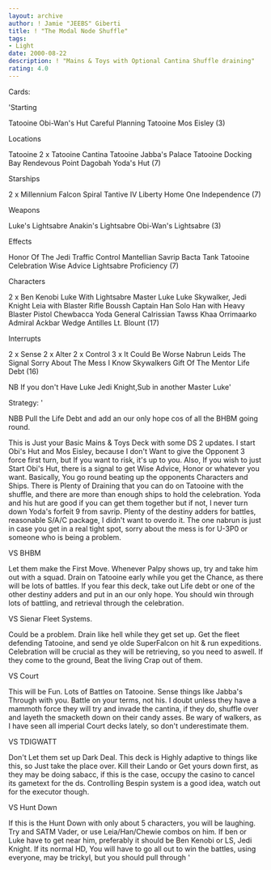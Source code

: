 ```yaml
---
layout: archive
author: ! Jamie "JEEBS" Giberti
title: ! "The Modal Node Shuffle"
tags:
- Light
date: 2000-08-22
description: ! "Mains & Toys with Optional Cantina Shuffle draining"
rating: 4.0
---
```

Cards: 

'Starting

Tatooine Obi-Wan's Hut
Careful Planning
Tatooine Mos Eisley (3)

Locations

Tatooine
2 x Tatooine Cantina
Tatooine Jabba's Palace
Tatooine Docking Bay
Rendevous Point
Dagobah Yoda's Hut (7)

Starships

2 x Millennium Falcon
Spiral
Tantive IV
Liberty
Home One
Independence (7)

Weapons

Luke's Lightsabre
Anakin's Lightsabre
Obi-Wan's Lightsabre (3)

Effects

Honor Of The Jedi
Traffic Control
Mantellian Savrip
Bacta Tank
Tatooine Celebration
Wise Advice
Lightsabre Proficiency (7)

Characters

2 x Ben Kenobi
Luke With Lightsabre
Master Luke
Luke Skywalker, Jedi Knight
Leia with Blaster Rifle
Boussh
Captain Han Solo
Han with Heavy Blaster Pistol
Chewbacca
Yoda
General Calrissian
Tawss Khaa
Orrimaarko
Admiral Ackbar
Wedge Antilles
Lt. Blount (17)

Interrupts

2 x Sense
2 x Alter
2 x Control
3 x It Could Be Worse
Nabrun Leids
The Signal
Sorry About The Mess
I Know
Skywalkers
Gift Of The Mentor
Life Debt (16)

NB If you don't Have Luke Jedi Knight,Sub in another Master Luke'

Strategy: '

NBB Pull the Life Debt and add an our only hope cos of all the BHBM going round.


This is Just your Basic Mains & Toys Deck with some DS 2 updates. I start Obi's Hut and Mos Eisley, because I don't Want to give the Opponent 3 force first turn, but If you want to risk, it's up to you. Also, If you wish to just Start Obi's Hut, there is a signal to get Wise Advice, Honor or whatever you want. Basically, You go round beating up the opponents Characters and Ships. There is Plenty of Draining that you can do on Tatooine with the shuffle, and there are more than enough ships to hold the celebration. Yoda and his hut are good if you can get them together but if not, I never turn down Yoda's forfeit 9 from savrip. Plenty of the destiny adders for battles, reasonable S/A/C package, I didn't want to overdo it. The one nabrun is just in case you get in a real tight spot, sorry about the mess is for U-3P0 or someone who is being a problem.

VS BHBM

Let them make the First Move. Whenever Palpy shows up, try and take him out with a squad. Drain on Tatooine early while you get the Chance, as there will be lots of battles. If you fear this deck, take out Life debt or one of the other destiny adders and put in an our only hope. You should win through lots of battling, and retrieval through the celebration.

VS Sienar Fleet Systems.

Could be a problem. Drain like hell while they get set up. Get the fleet defending Tatooine, and send ye olde SuperFalcon on hit & run expeditions. Celebration will be crucial as they will be retrieving, so you need to aswell. If they come to the ground, Beat the living Crap out of them.

VS Court

This will be Fun. Lots of Battles on Tatooine. Sense things like Jabba's Through with you. Battle on your terms, not his. I doubt unless they have a mammoth force they will try and invade the cantina, if they do, shuffle over and layeth the smacketh down on their candy asses. Be wary of walkers, as I have seen all imperial Court decks lately, so don't underestimate them.

VS TDIGWATT

Don't Let them set up Dark Deal. This deck is Highly adaptive to things like this, so Just take the place over. Kill their Lando or Get yours down first, as they may be doing sabacc, if this is the case, occupy the casino to cancel its gametext for the ds. Controlling Bespin system is a good idea, watch out for the executor though.

VS Hunt Down

If this is the Hunt Down with only about 5 characters, you will be laughing. Try and SATM Vader, or use Leia/Han/Chewie combos on him. If ben or Luke have to get near him, preferably it should be Ben Kenobi or LS, Jedi Knight. If its normal HD, You will have to go all out to win the battles, using everyone, may be trickyl, but you should pull through '